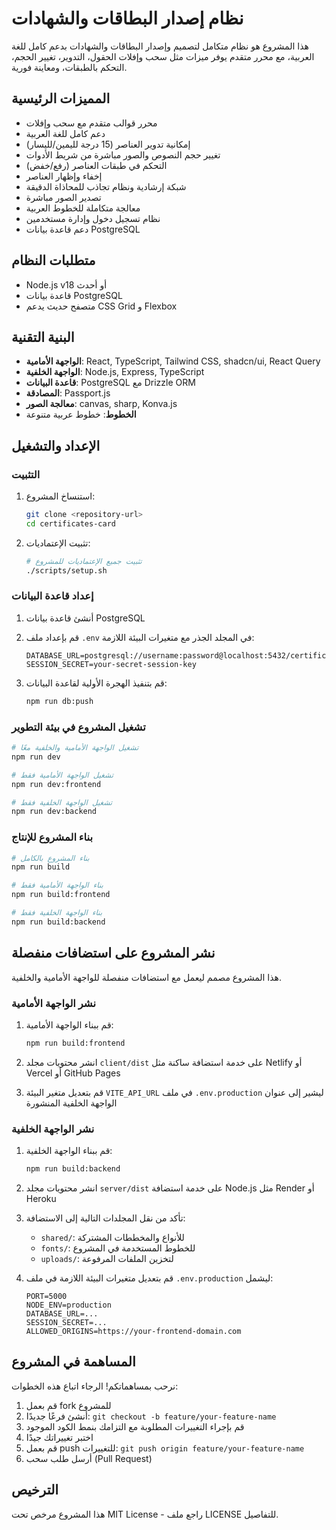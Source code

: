 # نظام إصدار البطاقات والشهادات

هذا المشروع هو نظام متكامل لتصميم وإصدار البطاقات والشهادات بدعم كامل للغة العربية، مع محرر متقدم يوفر ميزات مثل سحب وإفلات الحقول، التدوير، تغيير الحجم، التحكم بالطبقات، ومعاينة فورية.

## المميزات الرئيسية

- محرر قوالب متقدم مع سحب وإفلات
- دعم كامل للغة العربية
- إمكانية تدوير العناصر (15 درجة لليمين/لليسار)
- تغيير حجم النصوص والصور مباشرة من شريط الأدوات
- التحكم في طبقات العناصر (رفع/خفض)
- إخفاء وإظهار العناصر
- شبكة إرشادية ونظام تجاذب للمحاذاة الدقيقة
- تصدير الصور مباشرة
- معالجة متكاملة للخطوط العربية
- نظام تسجيل دخول وإدارة مستخدمين
- دعم قاعدة بيانات PostgreSQL

## متطلبات النظام

- Node.js v18 أو أحدث
- قاعدة بيانات PostgreSQL
- متصفح حديث يدعم CSS Grid و Flexbox

## البنية التقنية

- **الواجهة الأمامية**: React, TypeScript, Tailwind CSS, shadcn/ui, React Query
- **الواجهة الخلفية**: Node.js, Express, TypeScript
- **قاعدة البيانات**: PostgreSQL مع Drizzle ORM
- **المصادقة**: Passport.js
- **معالجة الصور**: canvas, sharp, Konva.js
- **الخطوط**: خطوط عربية متنوعة

## الإعداد والتشغيل

### التثبيت

1. استنساخ المشروع:
   ```bash
   git clone <repository-url>
   cd certificates-card
   ```

2. تثبيت الإعتماديات:
   ```bash
   # تثبيت جميع الإعتماديات للمشروع
   ./scripts/setup.sh
   ```

### إعداد قاعدة البيانات

1. أنشئ قاعدة بيانات PostgreSQL
2. قم بإعداد ملف `.env` في المجلد الجذر مع متغيرات البيئة اللازمة:
   ```
   DATABASE_URL=postgresql://username:password@localhost:5432/certificates_db
   SESSION_SECRET=your-secret-session-key
   ```

3. قم بتنفيذ الهجرة الأولية لقاعدة البيانات:
   ```bash
   npm run db:push
   ```

### تشغيل المشروع في بيئة التطوير

```bash
# تشغيل الواجهة الأمامية والخلفية معًا
npm run dev

# تشغيل الواجهة الأمامية فقط
npm run dev:frontend

# تشغيل الواجهة الخلفية فقط
npm run dev:backend
```

### بناء المشروع للإنتاج

```bash
# بناء المشروع بالكامل
npm run build

# بناء الواجهة الأمامية فقط
npm run build:frontend

# بناء الواجهة الخلفية فقط
npm run build:backend
```

## نشر المشروع على استضافات منفصلة

هذا المشروع مصمم ليعمل مع استضافات منفصلة للواجهة الأمامية والخلفية.

### نشر الواجهة الأمامية

1. قم ببناء الواجهة الأمامية:
   ```bash
   npm run build:frontend
   ```

2. انشر محتويات مجلد `client/dist` على خدمة استضافة ساكنة مثل Netlify أو Vercel أو GitHub Pages
3. قم بتعديل متغير البيئة `VITE_API_URL` في ملف `.env.production` ليشير إلى عنوان الواجهة الخلفية المنشورة

### نشر الواجهة الخلفية

1. قم ببناء الواجهة الخلفية:
   ```bash
   npm run build:backend
   ```

2. انشر محتويات مجلد `server/dist` على خدمة استضافة Node.js مثل Render أو Heroku
3. تأكد من نقل المجلدات التالية إلى الاستضافة:
   - `shared/`: للأنواع والمخططات المشتركة
   - `fonts/`: للخطوط المستخدمة في المشروع
   - `uploads/`: لتخزين الملفات المرفوعة

4. قم بتعديل متغيرات البيئة اللازمة في ملف `.env.production` ليشمل:
   ```
   PORT=5000
   NODE_ENV=production
   DATABASE_URL=...
   SESSION_SECRET=...
   ALLOWED_ORIGINS=https://your-frontend-domain.com
   ```

## المساهمة في المشروع

نرحب بمساهماتكم! الرجاء اتباع هذه الخطوات:

1. قم بعمل fork للمشروع
2. أنشئ فرعًا جديدًا: `git checkout -b feature/your-feature-name`
3. قم بإجراء التغييرات المطلوبة مع التزامك بنمط الكود الموجود
4. اختبر تغييراتك جيدًا
5. قم بعمل push للتغييرات: `git push origin feature/your-feature-name`
6. أرسل طلب سحب (Pull Request)

## الترخيص

هذا المشروع مرخص تحت MIT License - راجع ملف LICENSE للتفاصيل.